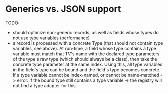 
# Generics vs. JSON support

TODO:
- should optimize non-generic records, as well as fields whose types do not use type variables (performance)
- a record is processed with a concrete Type (that should not contain type variables, see above). At run-time, a field
  whose type contains a type variable must match that TV's name with the declared type parameters of the type's raw
  type (which should always be a class), then take the concrete type parameter at the same index. Using this, all
  type variables in the field's type can be bound and the field's type becomes concrete. If a type variable cannot
  be index-named, or cannot be name-matched -> error. If the bound type still contains a type variable -> the registry
  will not find a type adapter for this.
